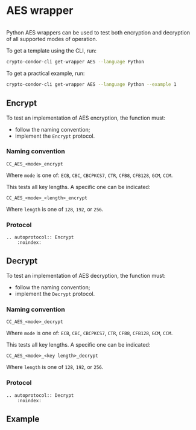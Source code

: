 # AES wrapper

```{currentmodule} crypto_condor.primitives.AES
```

Python AES wrappers can be used to test both encryption and decryption of all supported
modes of operation.

To get a template using the CLI, run:

```bash
crypto-condor-cli get-wrapper AES --language Python
```

To get a practical example, run:

```bash
crypto-condor-cli get-wrapper AES --language Python --example 1
````

## Encrypt

To test an implementation of AES encryption, the function must:

- follow the naming convention;
- implement the `Encrypt` protocol.

### Naming convention

```
CC_AES_<mode>_encrypt
```

Where `mode` is one of: `ECB`, `CBC`, `CBCPKCS7`, `CTR`, `CFB8`, `CFB128`, `GCM`, `CCM`.

This tests all key lengths. A specific one can be indicated:

```
CC_AES_<mode>_<length>_encrypt
```

Where `length` is one of `128`, `192`, or `256`.

### Protocol

```{eval-rst}
.. autoprotocol:: Encrypt
    :noindex:
```

## Decrypt

To test an implementation of AES decryption, the function must:

- follow the naming convention;
- implement the `Decrypt` protocol.

### Naming convention

```
CC_AES_<mode>_decrypt
```

Where `mode` is one of: `ECB`, `CBC`, `CBCPKCS7`, `CTR`, `CFB8`, `CFB128`, `GCM`, `CCM`.

This tests all key lengths. A specific one can be indicated:

```
CC_AES_<mode>_<key length>_decrypt
```

Where `length` is one of `128`, `192`, or `256`.

### Protocol

```{eval-rst}
.. autoprotocol:: Decrypt
    :noindex:
```

## Example

```{literalinclude} ../../../crypto_condor/resources/wrappers/AES/Python-examples/1/aes_wrapper_example.py
```
